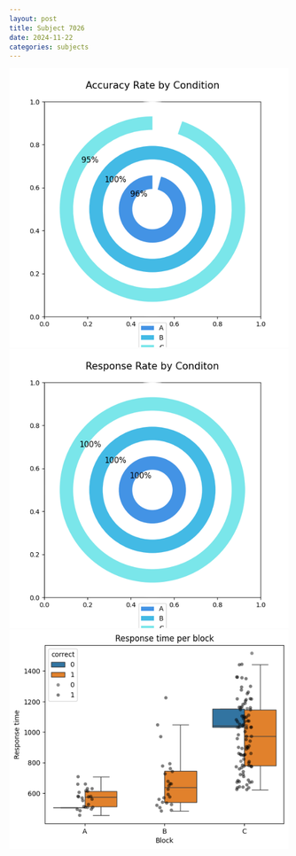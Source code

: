 ```yaml
---
layout: post
title: Subject 7026
date: 2024-11-22
categories: subjects
---
```


![](data/7026/run-10/7026_accuracy_rate.png)
![](data/7026/run-10/7026_response_rate.png)
![](data/7026/run-10/7026_rt.png)
